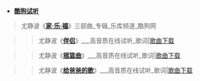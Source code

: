 
- [**酷狗试听**](https://www.kugou.com/)
> 尤静波《[**家·乐·福**](https://www.kugou.com/yy/album/single/663969.html)》三部曲_专辑_乐库频道_酷狗网

>> 尤静波《[**伴侣**](https://www.kugou.com/song/#hash=91170BDD84144E9C0BAE1875B98A7E74&album_id=663969)》___高音质在线试听_歌词|[歌曲下载](https://webfs.yun.kugou.com/202003031608/b0efb018dcc32379da71f5e8ec805e01/G008/M0A/01/15/qIYBAFUKyy-ALVU2ADmtwEq_Pww416.mp3)

>> 尤静波《[**摇篮曲**](https://www.kugou.com/song/#hash=8308F0D59AF63596E01E82FAE5EFFCB3&album_id=663969)》___高音质在线试听_歌词|[歌曲下载](https://webfs.yun.kugou.com/202003031559/d349398925def9edd54bce8706ce54b8/G003/M06/00/15/Qw0DAFT7DYuARJISACKWJ2ITEco289.mp3)

>> 尤静波《[**给爸爸的歌**](https://www.kugou.com/song/#hash=91170BDD84144E9C0BAE1875B98A7E74&album_id=663969)》___高音质在线试听_歌词|[歌曲下载](https://webfs.yun.kugou.com/202003031607/f74ddc273bd74ecb99589435a464acc5/G008/M05/11/19/qIYBAFT-xaCALXQ2ADk7E7KWDfk296.mp3)

